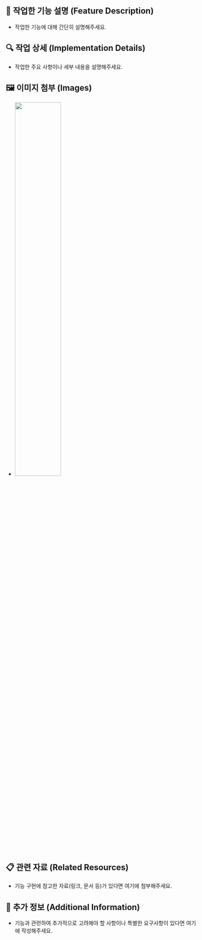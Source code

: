 ## 🚀 작업한 기능 설명 (Feature Description)
- 작업한 기능에 대해 간단히 설명해주세요.

## 🔍 작업 상세 (Implementation Details)
- 작업한 주요 사항이나 세부 내용을 설명해주세요.

## 🖼️ 이미지 첨부 (Images)
- <img src="파일주소" width="50%" height="50%"/>

## 📋 관련 자료 (Related Resources)
- 기능 구현에 참고한 자료(링크, 문서 등)가 있다면 여기에 첨부해주세요.

## 📝 추가 정보 (Additional Information)
- 기능과 관련하여 추가적으로 고려해야 할 사항이나 특별한 요구사항이 있다면 여기에 작성해주세요.
